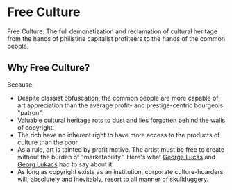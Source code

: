 # Free Culture
Free Culture: The full demonetization and reclamation of cultural heritage from the hands of philistine capitalist profiteers to the hands of the common people.

## Why Free Culture?
Because:
- Despite classist obfuscation, the common people are more capable of art appreciation than the average profit- and prestige-centric bourgeois "patron".
- Valuable cultural heritage rots to dust and lies forgotten behind the walls of copyright.
- The rich have no inherent right to have more access to the products of culture than the poor. 
- As a rule, art is tainted by profit motive. The artist must be free to create without the burden of "marketability". Here's what [George Lucas](https://www.youtube.com/watch?v=SWqvaMEFIdI) and [Georg Lukacs](https://www.marxists.org/archive/lukacs/works/1934/expressionism.htm) had to say about it.
- As long as copyright exists as an institution, corporate culture-hoarders will, absolutely and inevitably, resort to [all manner of skullduggery](https://dash.harvard.edu/handle/1/42004051). 
